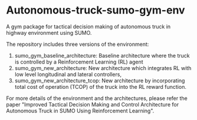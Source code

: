 # Autonomous-truck-sumo-gym-env
A gym package for tactical decision making of autonomous truck in highway environment using SUMO.

The repository includes three versions of the environment:
1. sumo_gym_baseline_architecture: Baseline architecture where the truck is controlled by a Reinforcement Learning (RL) agent
2. sumo_gym_new_architecture: New architecture which integrates RL with low level longitudinal and lateral controllers, 
3. sumo_gym_new_architecture_tcop: New architecture by incorporating total cost of operation (TCOP) of the truck into the RL reward function. 

For more details of the environment and the architectures, please refer the paper "Improved Tactical Decision Making and Control Architecture for
Autonomous Truck in SUMO Using Reinforcement Learning".
